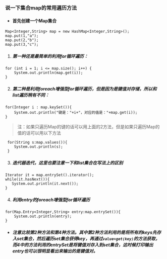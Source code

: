 ### 说一下集合map的常用遍历方法
* #### 首先创建一个Map集合
```
Map<Integer,String> map = new HashMap<Integer,String>();
map.put(1,"a");
map.put(2,"b");
map.put(3,"c");
```
1. ##### 第一种还是最简单的利用for循环遍历：
```
for (int i = 1; i <= map.size(); i++) {
    System.out.println(map.get(i));
}
```
2. ##### 第二种是利用foreach增强型for循环遍历，但是因为是键值对存储，所以和list遍历稍有不同：
```
for(Integer i : map.keySet()){
    System.out.println("键是："+i+"，对应的值是："+map.get(i));
}
```
 > 注：如果只遍历Map的键的话可以用上面的2方法，但是如果只遍历Map的值的话可以用以下方法
 > 
 ``` 
  for(String s:map.values()){
     System.out.println(s);
  }
 ```
 3. ##### 迭代器迭代，这里也要注意一下和list集合在写法上的区别
 ```
Iterator it = map.entrySet().iterator();
while(it.hasNext()){
    System.out.println(it.next());
}
 ```
4. ##### 利用entry的foreach增强型for循环遍历
```
for(Map.Entry<Integer,String> entry:map.entrySet()){
    System.out.println(entry);
}
```
* ##### 注意比较第2种方法和第4种方法。其中第2种方法利用的是将所有的keys先存入set集合，然后遍历set集合获得key，再通过`value=get(key)`的方法获取，而4中的方法利用的entrySet是将键值对存入到set集合，这时候打印输出entry也可以很明显看出来输出的是键值对。
